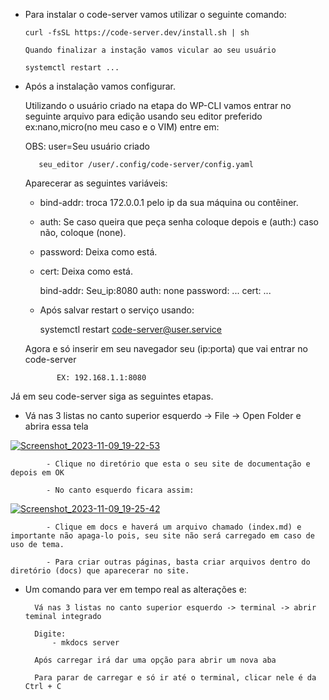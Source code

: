 -   Para instalar o code-server vamos utilizar o seguinte comando:

        curl -fsSL https://code-server.dev/install.sh | sh

        Quando finalizar a instação vamos vicular ao seu usuário

        systemctl restart ...

-    Após a instalação vamos configurar.

        Utilizando o usuário criado na etapa do WP-CLI vamos entrar no seguinte arquivo para edição
        usando seu editor preferido ex:nano,micro(no meu caso e o VIM) entre em:

        OBS: user=Seu usuário criado

            seu_editor /user/.config/code-server/config.yaml

        Aparecerar as seguintes variáveis:

        - bind-addr: troca 172.0.0.1 pelo ip da sua máquina ou contêiner.

        - auth: Se caso queira que peça senha coloque depois e (auth:) caso não, coloque (none).

        - password: Deixa como está.

        - cert: Deixa como está.

            bind-addr: Seu_ip:8080
            auth: none
            password: ...
            cert: ...

        - Após salvar restart o serviço usando:

            systemctl restart code-server@user.service

        Agora e só inserir em seu navegador seu (ip:porta) que vai entrar no code-server 

                EX: 192.168.1.1:8080

Já em seu code-server siga as seguintes etapas.

- Vá nas 3 listas no canto superior esquerdo -> File -> Open Folder e abrira essa tela

[![Screenshot_2023-11-09_19-22-53](https://i.im.ge/2023/11/10/ybJzgq.Screenshot-2023-11-09-19-22-53.jpg)](https://im.ge/i/ybJzgq)

            - Clique no diretório que esta o seu site de documentação e depois em OK

            - No canto esquerdo ficara assim:

[![Screenshot_2023-11-09_19-25-42](https://i.im.ge/2023/11/10/ybnxkr.Screenshot-2023-11-09-19-25-42.jpg)](https://im.ge/i/ybnxkr)

            - Clique em docs e haverá um arquivo chamado (index.md) e importante não apaga-lo pois, seu site não será carregado em caso de uso de tema.

            - Para criar outras páginas, basta criar arquivos dentro do diretório (docs) que aparecerar no site.

- Um comando para ver em tempo real as alterações e:

        Vá nas 3 listas no canto superior esquerdo -> terminal -> abrir teminal integrado

        Digite: 
            - mkdocs server

        Após carregar irá dar uma opção para abrir um nova aba 

        Para parar de carregar e só ir até o terminal, clicar nele é da Ctrl + C




            
